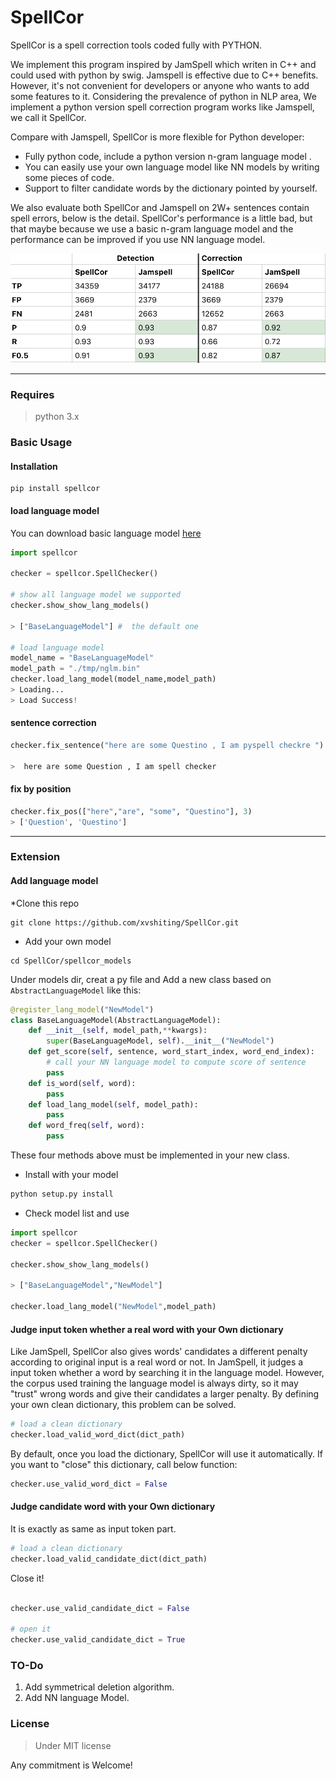 # SpellCor

SpellCor is a spell correction tools coded fully with PYTHON.

We implement this program inspired by JamSpell which writen in C++ and could used with python by swig. 
Jamspell is effective due to C++ benefits. However, it's not convenient for developers or anyone who 
wants to add some features to it. Considering the prevalence of python in NLP area, We implement a python
version spell correction program works like Jamspell, we call it SpellCor.

Compare with Jamspell, SpellCor is more flexible for Python developer:
* Fully python code, include a python version n-gram language model .
* You can easily use your own language model like NN models by writing some pieces of code.
* Support to filter candidate words by the dictionary pointed by yourself.

We also evaluate both SpellCor and Jamspell on 2W+ sentences contain spell errors, below is the detail.
SpellCor's performance is a little bad, but that maybe because we use a basic n-gram language model and the performance
can be improved if you use NN language model.
 
<img src="./img/compare.jpg"></img>

***

### Requires

> python 3.x

### Basic Usage

#### Installation

```shell
pip install spellcor
```


#### load language model

You can download basic language model [here](https://pan.baidu.com/s/1zfIdfTJvEn2x1CtFTmfD2Q)

```python
import spellcor

checker = spellcor.SpellChecker()

# show all language model we supported
checker.show_show_lang_models()

> ["BaseLanguageModel"] #  the default one

# load language model
model_name = "BaseLanguageModel"
model_path = "./tmp/nglm.bin"
checker.load_lang_model(model_name,model_path)
> Loading...
> Load Success!

```
#### sentence correction

```python
checker.fix_sentence("here are some Questino , I am pyspell checkre ")

>  here are some Question , I am spell checker
```

#### fix by position

```python
checker.fix_pos(["here","are", "some", "Questino"], 3)
> ['Question', 'Questino']

```
---
### Extension 

#### Add language model

*Clone this repo

```shell
git clone https://github.com/xvshiting/SpellCor.git
```

* Add your own model
 
 ```shell 
 cd SpellCor/spellcor_models
```
  Under models dir, creat a py file and Add a new class based on `AbstractLanguageModel` like this:
```python
@register_lang_model("NewModel")
class BaseLanguageModel(AbstractLanguageModel):
    def __init__(self, model_path,**kwargs):
        super(BaseLanguageModel, self).__init__("NewModel")
    def get_score(self, sentence, word_start_index, word_end_index):
        # call your NN language model to compute score of sentence
        pass
    def is_word(self, word):
        pass
    def load_lang_model(self, model_path):
        pass
    def word_freq(self, word):
        pass
```
These four methods above must be implemented in your new class.
* Install with your model
```python
python setup.py install
```
* Check model list and use

```python
import spellcor
checker = spellcor.SpellChecker()

checker.show_show_lang_models()

> ["BaseLanguageModel","NewModel"] 

checker.load_lang_model("NewModel",model_path)
```

#### Judge input token whether a real word with your Own dictionary
Like JamSpell, SpellCor also gives words' candidates a different penalty according to original input is a real word 
or not. In JamSpell, it judges a input token whether a word by searching it in the language model. However, the corpus used
training the language model is always dirty, so it may "trust" wrong words and give their candidates a larger penalty.
By defining your own clean dictionary, this problem can be solved.
```python
# load a clean dictionary
checker.load_valid_word_dict(dict_path)
```
By default, once you load the dictionary, SpellCor will use it automatically. If you want to "close" this dictionary, 
call below function:
```python
checker.use_valid_word_dict = False
```

#### Judge candidate word with your Own dictionary

It is exactly as same as input token part.

```python
# load a clean dictionary
checker.load_valid_candidate_dict(dict_path)
```

 Close it!
```python

checker.use_valid_candidate_dict = False

# open it 
checker.use_valid_candidate_dict = True

```

### TO-Do

1. Add symmetrical deletion algorithm.
2. Add NN language Model.

### License

> Under MIT license

Any commitment is Welcome!
